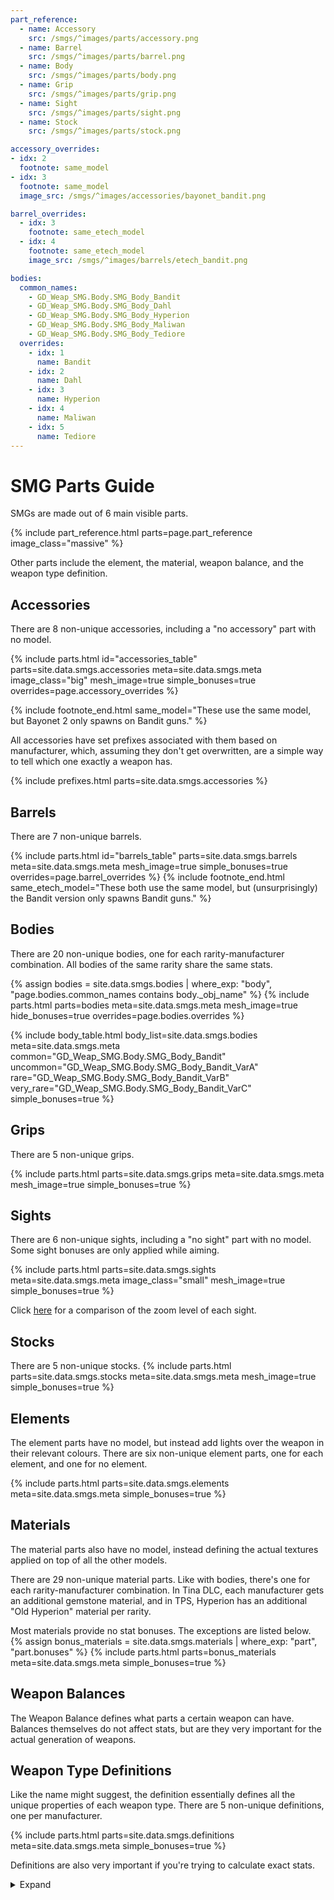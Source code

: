 ```yaml
---
part_reference:
  - name: Accessory
    src: /smgs/^images/parts/accessory.png
  - name: Barrel
    src: /smgs/^images/parts/barrel.png
  - name: Body
    src: /smgs/^images/parts/body.png
  - name: Grip
    src: /smgs/^images/parts/grip.png
  - name: Sight
    src: /smgs/^images/parts/sight.png
  - name: Stock
    src: /smgs/^images/parts/stock.png

accessory_overrides:
- idx: 2
  footnote: same_model
- idx: 3
  footnote: same_model
  image_src: /smgs/^images/accessories/bayonet_bandit.png

barrel_overrides:
  - idx: 3
    footnote: same_etech_model
  - idx: 4
    footnote: same_etech_model
    image_src: /smgs/^images/barrels/etech_bandit.png

bodies:
  common_names:
    - GD_Weap_SMG.Body.SMG_Body_Bandit
    - GD_Weap_SMG.Body.SMG_Body_Dahl
    - GD_Weap_SMG.Body.SMG_Body_Hyperion
    - GD_Weap_SMG.Body.SMG_Body_Maliwan
    - GD_Weap_SMG.Body.SMG_Body_Tediore
  overrides:
    - idx: 1
      name: Bandit
    - idx: 2
      name: Dahl
    - idx: 3
      name: Hyperion
    - idx: 4
      name: Maliwan
    - idx: 5
      name: Tediore
---
```


# SMG Parts Guide
SMGs are made out of 6 main visible parts.

{% include part_reference.html parts=page.part_reference image_class="massive" %}

Other parts include the element, the material, weapon balance, and the weapon type definition.

## Accessories
There are 8 non-unique accessories, including a "no accessory" part with no model.

<style>
#accessories_table img {
    min-height: var(--img-size-standard);
}
#accessories_table > div.part-block {
    padding: revert;
}
</style>
{% include parts.html 
    id="accessories_table"
    parts=site.data.smgs.accessories
    meta=site.data.smgs.meta
    image_class="big"
    mesh_image=true
    simple_bonuses=true
    overrides=page.accessory_overrides
%}

{% include footnote_end.html
    same_model="These use the same model, but Bayonet 2 only spawns on Bandit guns."
%}

All accessories have set prefixes associated with them based on manufacturer, which, assuming they
don't get overwritten, are a simple way to tell which one exactly a weapon has.

{% include prefixes.html parts=site.data.smgs.accessories %}

## Barrels
There are 7 non-unique barrels.

<style>
#barrels_table > div.part-block {
    padding: 0 0.35em;
}
</style>
{% include parts.html
    id="barrels_table"
    parts=site.data.smgs.barrels
    meta=site.data.smgs.meta
    mesh_image=true
    simple_bonuses=true
    overrides=page.barrel_overrides
%}
{% include footnote_end.html
    same_etech_model="These both use the same model, but (unsurprisingly) the Bandit version only spawns Bandit guns."
%}

## Bodies
There are 20 non-unique bodies, one for each rarity-manufacturer combination. All bodies of the
same rarity share the same stats.

{% assign bodies = site.data.smgs.bodies
                   | where_exp: "body", "page.bodies.common_names contains body._obj_name" %}
{% include parts.html
    parts=bodies
    meta=site.data.smgs.meta
    mesh_image=true
    hide_bonuses=true
    overrides=page.bodies.overrides
%}

{% include body_table.html 
    body_list=site.data.smgs.bodies
    meta=site.data.smgs.meta
    common="GD_Weap_SMG.Body.SMG_Body_Bandit"
    uncommon="GD_Weap_SMG.Body.SMG_Body_Bandit_VarA"
    rare="GD_Weap_SMG.Body.SMG_Body_Bandit_VarB"
    very_rare="GD_Weap_SMG.Body.SMG_Body_Bandit_VarC"
    simple_bonuses=true
%}

## Grips
There are 5 non-unique grips.

{% include parts.html 
    parts=site.data.smgs.grips
    meta=site.data.smgs.meta
    mesh_image=true
    simple_bonuses=true
%}

## Sights
There are 6 non-unique sights, including a "no sight" part with no model. Some sight bonuses are
only applied while aiming.

{% include parts.html 
    parts=site.data.smgs.sights
    meta=site.data.smgs.meta
    image_class="small"
    mesh_image=true
    simple_bonuses=true
%}

Click [here](/smgs/zoom/) for a comparison of the zoom level of each sight.

## Stocks
There are 5 non-unique stocks.
{% include parts.html 
    parts=site.data.smgs.stocks
    meta=site.data.smgs.meta
    mesh_image=true
    simple_bonuses=true
%}

## Elements
The element parts have no model, but instead add lights over the weapon in their relevant colours.
There are six non-unique element parts, one for each element, and one for no element.

{% include parts.html 
    parts=site.data.smgs.elements
    meta=site.data.smgs.meta
    simple_bonuses=true
%}

## Materials
The material parts also have no model, instead defining the actual textures applied on top of all
the other models.

There are 29 non-unique material parts. Like with bodies, there's one for each rarity-manufacturer
combination. In Tina DLC, each manufacturer gets an additional gemstone material, and in TPS,
Hyperion has an additional "Old Hyperion" material per rarity.

Most materials provide no stat bonuses. The exceptions are listed below.
{% assign bonus_materials = site.data.smgs.materials | where_exp: "part", "part.bonuses" %}
{% include parts.html
    parts=bonus_materials
    meta=site.data.smgs.meta
    simple_bonuses=true
%}

## Weapon Balances
The Weapon Balance defines what parts a certain weapon can have. Balances themselves do not affect
stats, but are they very important for the actual generation of weapons.

## Weapon Type Definitions
Like the name might suggest, the definition essentially defines all the unique properties of each
weapon type. There are 5 non-unique definitions, one per manufacturer.

{% include parts.html
    parts=site.data.smgs.definitions
    meta=site.data.smgs.meta
    simple_bonuses=true
%}

Definitions are also very important if you're trying to calculate exact stats.

<details>
    <summary>Expand</summary>

To start with, they define the base values used by all stats stored on the weapon.

{% include definition_base_table.html meta=site.data.smgs.meta %}

They also define all grade bonuses, and how exactly they get converted into standard bonuses.

{% include definition_grade_table.html meta=site.data.smgs.meta %}

</details>
